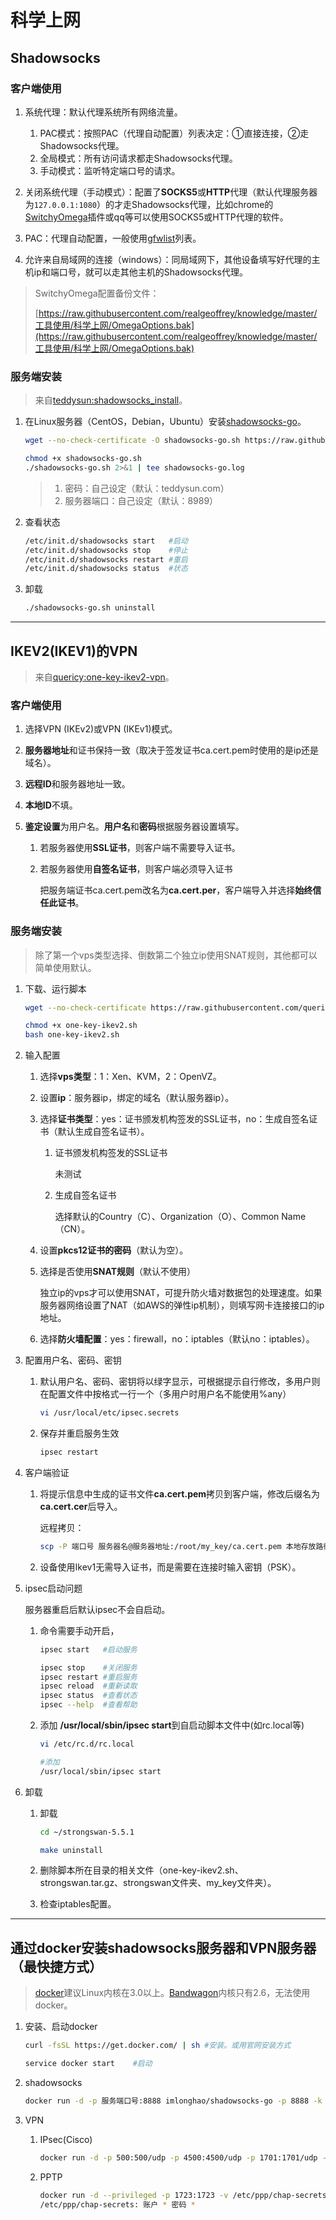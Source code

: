 # 科学上网

## Shadowsocks

### 客户端使用
1. 系统代理：默认代理系统所有网络流量。

    1. PAC模式：按照PAC（代理自动配置）列表决定：①直接连接，②走Shadowsocks代理。
    2. 全局模式：所有访问请求都走Shadowsocks代理。
    3. 手动模式：监听特定端口号的请求。
2. 关闭系统代理（手动模式）：配置了**SOCKS5**或**HTTP**代理（默认代理服务器为`127.0.0.1:1080`）的才走Shadowsocks代理，比如chrome的[SwitchyOmega](https://github.com/FelisCatus/SwitchyOmega)插件或qq等可以使用SOCKS5或HTTP代理的软件。
3. PAC：代理自动配置，一般使用[gfwlist](https://github.com/gfwlist/gfwlist)列表。
4. 允许来自局域网的连接（windows）：同局域网下，其他设备填写好代理的主机ip和端口号，就可以走其他主机的Shadowsocks代理。

>SwitchyOmega配置备份文件：
>
>[https://raw.githubusercontent.com/realgeoffrey/knowledge/master/工具使用/科学上网/OmegaOptions.bak](https://raw.githubusercontent.com/realgeoffrey/knowledge/master/工具使用/科学上网/OmegaOptions.bak)

### 服务端安装
>来自[teddysun:shadowsocks_install](https://github.com/teddysun/shadowsocks_install#shadowsocks-gosh)。

1. 在Linux服务器（CentOS，Debian，Ubuntu）安装[shadowsocks-go](https://github.com/shadowsocks/shadowsocks-go)。

    ```bash
    wget --no-check-certificate -O shadowsocks-go.sh https://raw.githubusercontent.com/teddysun/shadowsocks_install/master/shadowsocks-go.sh

    chmod +x shadowsocks-go.sh
    ./shadowsocks-go.sh 2>&1 | tee shadowsocks-go.log
    ```

    >1. 密码：自己设定（默认：teddysun.com）
    >2. 服务器端口：自己设定（默认：8989）
2. 查看状态

    ```bash
    /etc/init.d/shadowsocks start   #启动
    /etc/init.d/shadowsocks stop    #停止
    /etc/init.d/shadowsocks restart #重启
    /etc/init.d/shadowsocks status  #状态
    ```
3. 卸载

    ```bash
    ./shadowsocks-go.sh uninstall
    ```

---
## IKEV2(IKEV1)的VPN
>来自[quericy:one-key-ikev2-vpn](https://github.com/quericy/one-key-ikev2-vpn)。

### 客户端使用
1. 选择VPN (IKEv2)或VPN (IKEv1)模式。
2. **服务器地址**和证书保持一致（取决于签发证书ca.cert.pem时使用的是ip还是域名）。
3. **远程ID**和服务器地址一致。
4. **本地ID**不填。
5. **鉴定设置**为用户名。**用户名**和**密码**根据服务器设置填写。

    1. 若服务器使用**SSL证书**，则客户端不需要导入证书。
    2. 若服务器使用**自签名证书**，则客户端必须导入证书

        把服务端证书ca.cert.pem改名为**ca.cert.per**，客户端导入并选择**始终信任此证书**。

### 服务端安装
>除了第一个vps类型选择、倒数第二个独立ip使用SNAT规则，其他都可以简单使用默认。

1. 下载、运行脚本

    ```bash
    wget --no-check-certificate https://raw.githubusercontent.com/quericy/one-key-ikev2-vpn/master/one-key-ikev2.sh

    chmod +x one-key-ikev2.sh
    bash one-key-ikev2.sh
    ```
2. 输入配置
    1. 选择**vps类型**：1：Xen、KVM，2：OpenVZ。
    2. 设置**ip**：服务器ip，绑定的域名（默认服务器ip）。
    3. 选择**证书类型**：yes：证书颁发机构签发的SSL证书，no：生成自签名证书（默认生成自签名证书）。

        1. 证书颁发机构签发的SSL证书

            未测试
        2. 生成自签名证书

            选择默认的Country（C）、Organization（O）、Common Name（CN）。
    4. 设置**pkcs12证书的密码**（默认为空）。
    5. 选择是否使用**SNAT规则**（默认不使用）

        独立ip的vps才可以使用SNAT，可提升防火墙对数据包的处理速度。如果服务器网络设置了NAT（如AWS的弹性ip机制），则填写网卡连接接口的ip地址。
    6. 选择**防火墙配置**：yes：firewall，no：iptables（默认no：iptables）。
3. 配置用户名、密码、密钥

    1. 默认用户名、密码、密钥将以绿字显示，可根据提示自行修改，多用户则在配置文件中按格式一行一个（多用户时用户名不能使用%any）

        ```bash
        vi /usr/local/etc/ipsec.secrets
        ```
    2. 保存并重启服务生效

        ```bash
        ipsec restart
        ```
4. 客户端验证

    1. 将提示信息中生成的证书文件**ca.cert.pem**拷贝到客户端，修改后缀名为**ca.cert.cer**后导入。

        远程拷贝：
        ```bash
        scp -P 端口号 服务器名@服务器地址:/root/my_key/ca.cert.pem 本地存放路径
        ```
    2. 设备使用Ikev1无需导入证书，而是需要在连接时输入密钥（PSK）。
5. ipsec启动问题

    服务器重启后默认ipsec不会自启动。

    1. 命令需要手动开启，

        ```bash
        ipsec start   #启动服务

        ipsec stop    #关闭服务
        ipsec restart #重启服务
        ipsec reload  #重新读取
        ipsec status  #查看状态
        ipsec --help  #查看帮助
        ```
    2. 添加 **/usr/local/sbin/ipsec start**到自启动脚本文件中(如rc.local等)

        ```bash
        vi /etc/rc.d/rc.local

        #添加
        /usr/local/sbin/ipsec start
        ```
6. 卸载

    1. 卸载

        ```bash
        cd ~/strongswan-5.5.1

        make uninstall
        ```
    2. 删除脚本所在目录的相关文件（one-key-ikev2.sh、strongswan.tar.gz、strongswan文件夹、my_key文件夹）。
    3. 检查iptables配置。

---
## 通过docker安装shadowsocks服务器和VPN服务器（最快捷方式）
>[docker](https://www.docker.com/)建议Linux内核在3.0以上。[Bandwagon](https://bwh1.net/)内核只有2.6，无法使用docker。

1. 安装、启动docker

    ```bash
    curl -fsSL https://get.docker.com/ | sh #安装。或用官网安装方式

    service docker start    #启动
    ```
2. shadowsocks

    ```bash
    docker run -d -p 服务端口号:8888 imlonghao/shadowsocks-go -p 8888 -k 密码 -m aes-256-cfb -t 60
    ```

3. VPN

    1. IPsec(Cisco)

        ```bash
        docker run -d -p 500:500/udp -p 4500:4500/udp -p 1701:1701/udp -e VPN_USER=账户名称 -e VPN_PASSWORD=密码 -e VPN_PSK=密钥 --privileged philplckthun/strongswan
        ```
    2.  PPTP

        ```bash
        docker run -d --privileged -p 1723:1723 -v /etc/ppp/chap-secrets:/etc/ppp/chap-secrets mobtitude/vpn-pptp
        /etc/ppp/chap-secrets: 账户 * 密码 *
        ```